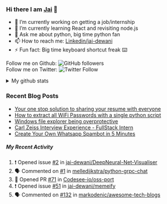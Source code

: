 
### Hi there I am [Jai](https://jaid.tech) 👋

- 🔭 I’m currently working on getting a job/internship
- 🌱 I’m currently learning React and revisiting node.js
- 💬 Ask me about python, big time python fan 
- 📫 How to reach me: [Linkedin/jai-dewani](https://www.linkedin.com/in/jai-dewani)
- ⚡ Fun fact: Big time keyboard shortcut freak :keyboard:

Follow me on Github: ![GitHub followers](https://img.shields.io/github/followers/jai-dewani?label=Follow&style=social)  
Follow me on Twitter: ![Twitter Follow](https://img.shields.io/twitter/follow/jai_dewani?label=Follow&style=social)  

<details>
  <summary>My github stats</summary>
  &nbsp;&nbsp;&nbsp;&nbsp;<img src="https://github-readme-stats.vercel.app/api?username=jai-dewani">
</details>  

### Recent Blog Posts
<!-- BLOG-POST-LIST:START -->
- [Your one stop solution to sharing your resume with everyone](https://jai-dewani.github.io/blogs/one-stop-solution-to-sharing-your-resume/)
- [How to extract all WiFi Passwords with a single python script](https://jai-dewani.github.io/blogs/extract-wifi-passwords/)
- [Windows file explorer being overprotective](https://jai-dewani.github.io/blogs/windows-file-structure/)
- [Carl Zeiss Interview Experience - FullStack Intern](https://jai-dewani.github.io/blogs/carl-zeiss-interview-experience/)
- [Create Your Own Whatsapp Spambot in 5 Minutes](https://jai-dewani.github.io/blogs/automate-whatsapp/)
<!-- BLOG-POST-LIST:END -->

##### My Recent Activity
<!--START_SECTION:activity-->
1. ❗️ Opened issue [#2](https://github.com/jai-dewani/DeepNeural-Net-Visualiser/issues/2) in [jai-dewani/DeepNeural-Net-Visualiser](https://github.com/jai-dewani/DeepNeural-Net-Visualiser)
2. 🗣 Commented on [#1](https://github.com/melledijkstra/python-grpc-chat/issues/1) in [melledijkstra/python-grpc-chat](https://github.com/melledijkstra/python-grpc-chat)
3. 💪 Opened PR [#71](https://github.com/Codesee-io/oss-port/pull/71) in [Codesee-io/oss-port](https://github.com/Codesee-io/oss-port)
4. ❗️ Opened issue [#51](https://github.com/jai-dewani/memeify/issues/51) in [jai-dewani/memeify](https://github.com/jai-dewani/memeify)
5. 🗣 Commented on [#132](https://github.com/markodenic/awesome-tech-blogs/issues/132) in [markodenic/awesome-tech-blogs](https://github.com/markodenic/awesome-tech-blogs)
<!--END_SECTION:activity-->
